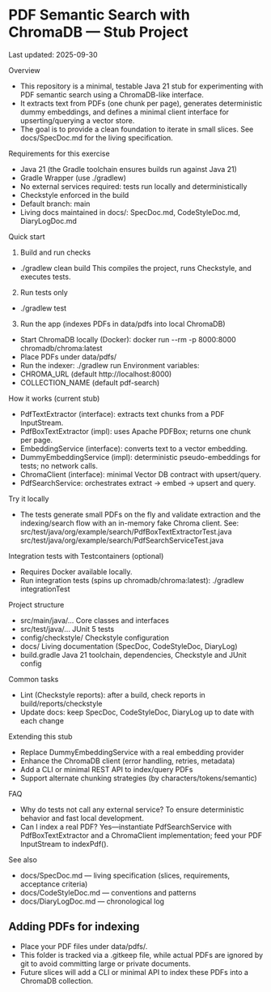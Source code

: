 # PDF Semantic Search with ChromaDB — Stub Project

Last updated: 2025-09-30

Overview
- This repository is a minimal, testable Java 21 stub for experimenting with PDF semantic search using a ChromaDB-like interface.
- It extracts text from PDFs (one chunk per page), generates deterministic dummy embeddings, and defines a minimal client interface for upserting/querying a vector store.
- The goal is to provide a clean foundation to iterate in small slices. See docs/SpecDoc.md for the living specification.

Requirements for this exercise
- Java 21 (the Gradle toolchain ensures builds run against Java 21)
- Gradle Wrapper (use ./gradlew)
- No external services required: tests run locally and deterministically
- Checkstyle enforced in the build
- Default branch: main
- Living docs maintained in docs/: SpecDoc.md, CodeStyleDoc.md, DiaryLogDoc.md

Quick start
1) Build and run checks
- ./gradlew clean build
This compiles the project, runs Checkstyle, and executes tests.

2) Run tests only
- ./gradlew test

3) Run the app (indexes PDFs in data/pdfs into local ChromaDB)
- Start ChromaDB locally (Docker):
  docker run --rm -p 8000:8000 chromadb/chroma:latest
- Place PDFs under data/pdfs/
- Run the indexer:
  ./gradlew run
Environment variables:
- CHROMA_URL (default http://localhost:8000)
- COLLECTION_NAME (default pdf-search)

How it works (current stub)
- PdfTextExtractor (interface): extracts text chunks from a PDF InputStream.
- PdfBoxTextExtractor (impl): uses Apache PDFBox; returns one chunk per page.
- EmbeddingService (interface): converts text to a vector embedding.
- DummyEmbeddingService (impl): deterministic pseudo-embeddings for tests; no network calls.
- ChromaClient (interface): minimal Vector DB contract with upsert/query.
- PdfSearchService: orchestrates extract → embed → upsert and query.

Try it locally
- The tests generate small PDFs on the fly and validate extraction and the indexing/search flow with an in-memory fake Chroma client.
  See: src/test/java/org/example/search/PdfBoxTextExtractorTest.java
       src/test/java/org/example/search/PdfSearchServiceTest.java

Integration tests with Testcontainers (optional)
- Requires Docker available locally.
- Run integration tests (spins up chromadb/chroma:latest):
  ./gradlew integrationTest

Project structure
- src/main/java/...    Core classes and interfaces
- src/test/java/...    JUnit 5 tests
- config/checkstyle/   Checkstyle configuration
- docs/                Living documentation (SpecDoc, CodeStyleDoc, DiaryLog)
- build.gradle         Java 21 toolchain, dependencies, Checkstyle and JUnit config

Common tasks
- Lint (Checkstyle reports): after a build, check reports in build/reports/checkstyle
- Update docs: keep SpecDoc, CodeStyleDoc, DiaryLog up to date with each change

Extending this stub
- Replace DummyEmbeddingService with a real embedding provider
- Enhance the ChromaDB client (error handling, retries, metadata)
- Add a CLI or minimal REST API to index/query PDFs
- Support alternate chunking strategies (by characters/tokens/semantic)

FAQ
- Why do tests not call any external service? To ensure deterministic behavior and fast local development.
- Can I index a real PDF? Yes—instantiate PdfSearchService with PdfBoxTextExtractor and a ChromaClient implementation; feed your PDF InputStream to indexPdf().

See also
- docs/SpecDoc.md — living specification (slices, requirements, acceptance criteria)
- docs/CodeStyleDoc.md — conventions and patterns
- docs/DiaryLogDoc.md — chronological log


## Adding PDFs for indexing
- Place your PDF files under data/pdfs/.
- This folder is tracked via a .gitkeep file, while actual PDFs are ignored by git to avoid committing large or private documents.
- Future slices will add a CLI or minimal API to index these PDFs into a ChromaDB collection.
